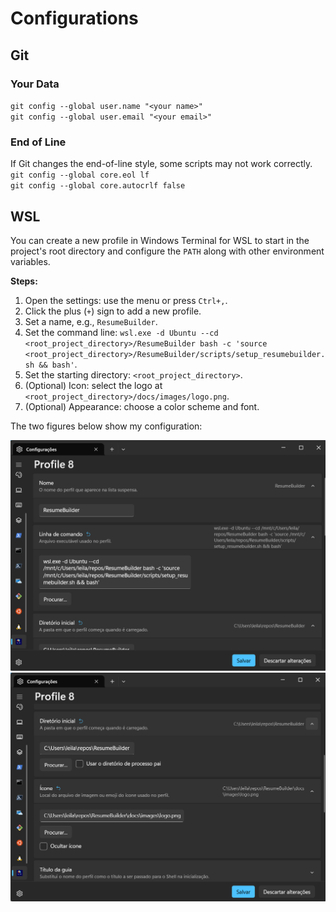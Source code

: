 <!----------------------------------------------------------------------- 
	This is part of the documentation of Deployo.io Resume Builder System.
	Copyright (C) 2025
	Leila Otto Algarve
	Licensed under the GNU Free Documentation License v1.3 or later.
    See LICENSE-DOCUMENTATION for details. 
------------------------------------------------------------------------>
# Configurations

## Git

### Your Data
`git config --global user.name "<your name>"`  
`git config --global user.email "<your email>"`

### End of Line
If Git changes the end-of-line style, some scripts may not work correctly.  
`git config --global core.eol lf`  
`git config --global core.autocrlf false`

## WSL

You can create a new profile in Windows Terminal for WSL to start in the project's root directory and configure the `PATH` along with other environment variables.

**Steps:**
1. Open the settings: use the menu or press `Ctrl+,`.
2. Click the plus (`+`) sign to add a new profile.
3. Set a name, e.g., `ResumeBuilder`.
4. Set the command line: `wsl.exe -d Ubuntu --cd <root_project_directory>/ResumeBuilder bash -c 'source <root_project_directory>/ResumeBuilder/scripts/setup_resumebuilder.sh && bash'`.
5. Set the starting directory: `<root_project_directory>`.
6. (Optional) Icon: select the logo at `<root_project_directory>/docs/images/logo.png`.
7. (Optional) Appearance: choose a color scheme and font.

The two figures below show my configuration:

![Configuration WSL Part 1](../images/ConfigurationScreenWSL1.png)  
![Configuration WSL Part 2](../images/ConfigurationScreenWSL2.png)
